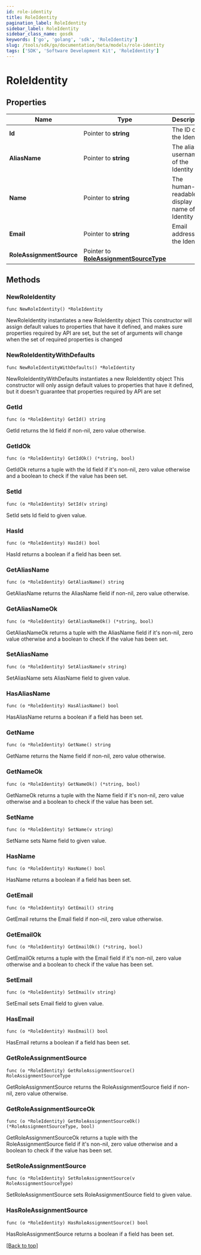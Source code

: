 ```yaml
---
id: role-identity
title: RoleIdentity
pagination_label: RoleIdentity
sidebar_label: RoleIdentity
sidebar_class_name: gosdk
keywords: ['go', 'golang', 'sdk', 'RoleIdentity'] 
slug: /tools/sdk/go/documentation/beta/models/role-identity
tags: ['SDK', 'Software Development Kit', 'RoleIdentity']
---
```


# RoleIdentity

## Properties

Name | Type | Description | Notes
------------ | ------------- | ------------- | -------------
**Id** | Pointer to **string** | The ID of the Identity | [optional] 
**AliasName** | Pointer to **string** | The alias / username of the Identity | [optional] 
**Name** | Pointer to **string** | The human-readable display name of the Identity | [optional] 
**Email** | Pointer to **string** | Email address of the Identity | [optional] 
**RoleAssignmentSource** | Pointer to [**RoleAssignmentSourceType**](RoleAssignmentSourceType) |  | [optional] 

## Methods

### NewRoleIdentity

`func NewRoleIdentity() *RoleIdentity`

NewRoleIdentity instantiates a new RoleIdentity object
This constructor will assign default values to properties that have it defined,
and makes sure properties required by API are set, but the set of arguments
will change when the set of required properties is changed

### NewRoleIdentityWithDefaults

`func NewRoleIdentityWithDefaults() *RoleIdentity`

NewRoleIdentityWithDefaults instantiates a new RoleIdentity object
This constructor will only assign default values to properties that have it defined,
but it doesn't guarantee that properties required by API are set

### GetId

`func (o *RoleIdentity) GetId() string`

GetId returns the Id field if non-nil, zero value otherwise.

### GetIdOk

`func (o *RoleIdentity) GetIdOk() (*string, bool)`

GetIdOk returns a tuple with the Id field if it's non-nil, zero value otherwise
and a boolean to check if the value has been set.

### SetId

`func (o *RoleIdentity) SetId(v string)`

SetId sets Id field to given value.

### HasId

`func (o *RoleIdentity) HasId() bool`

HasId returns a boolean if a field has been set.

### GetAliasName

`func (o *RoleIdentity) GetAliasName() string`

GetAliasName returns the AliasName field if non-nil, zero value otherwise.

### GetAliasNameOk

`func (o *RoleIdentity) GetAliasNameOk() (*string, bool)`

GetAliasNameOk returns a tuple with the AliasName field if it's non-nil, zero value otherwise
and a boolean to check if the value has been set.

### SetAliasName

`func (o *RoleIdentity) SetAliasName(v string)`

SetAliasName sets AliasName field to given value.

### HasAliasName

`func (o *RoleIdentity) HasAliasName() bool`

HasAliasName returns a boolean if a field has been set.

### GetName

`func (o *RoleIdentity) GetName() string`

GetName returns the Name field if non-nil, zero value otherwise.

### GetNameOk

`func (o *RoleIdentity) GetNameOk() (*string, bool)`

GetNameOk returns a tuple with the Name field if it's non-nil, zero value otherwise
and a boolean to check if the value has been set.

### SetName

`func (o *RoleIdentity) SetName(v string)`

SetName sets Name field to given value.

### HasName

`func (o *RoleIdentity) HasName() bool`

HasName returns a boolean if a field has been set.

### GetEmail

`func (o *RoleIdentity) GetEmail() string`

GetEmail returns the Email field if non-nil, zero value otherwise.

### GetEmailOk

`func (o *RoleIdentity) GetEmailOk() (*string, bool)`

GetEmailOk returns a tuple with the Email field if it's non-nil, zero value otherwise
and a boolean to check if the value has been set.

### SetEmail

`func (o *RoleIdentity) SetEmail(v string)`

SetEmail sets Email field to given value.

### HasEmail

`func (o *RoleIdentity) HasEmail() bool`

HasEmail returns a boolean if a field has been set.

### GetRoleAssignmentSource

`func (o *RoleIdentity) GetRoleAssignmentSource() RoleAssignmentSourceType`

GetRoleAssignmentSource returns the RoleAssignmentSource field if non-nil, zero value otherwise.

### GetRoleAssignmentSourceOk

`func (o *RoleIdentity) GetRoleAssignmentSourceOk() (*RoleAssignmentSourceType, bool)`

GetRoleAssignmentSourceOk returns a tuple with the RoleAssignmentSource field if it's non-nil, zero value otherwise
and a boolean to check if the value has been set.

### SetRoleAssignmentSource

`func (o *RoleIdentity) SetRoleAssignmentSource(v RoleAssignmentSourceType)`

SetRoleAssignmentSource sets RoleAssignmentSource field to given value.

### HasRoleAssignmentSource

`func (o *RoleIdentity) HasRoleAssignmentSource() bool`

HasRoleAssignmentSource returns a boolean if a field has been set.


[[Back to top]](#) 


